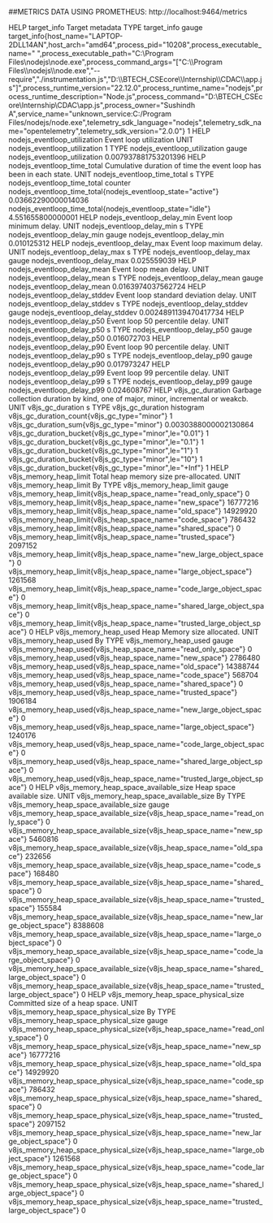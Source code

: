 ##METRICS DATA USING PROMETHEUS:
http://localhost:9464/metrics

HELP target_info Target metadata
TYPE target_info gauge
target_info{host_name="LAPTOP-2DLL14AN",host_arch="amd64",process_pid="10208",process_executable_name=" ",process_executable_path="C:\\Program Files\\nodejs\\node.exe",process_command_args="[\"C:\\\\Program Files\\\\nodejs\\\\node.exe\",\"--require\",\"./instrumentation.js\",\"D:\\\\BTECH_CSEcore\\\\Internship\\\\CDAC\\\\app.js\"]",process_runtime_version="22.12.0",process_runtime_name="nodejs",process_runtime_description="Node.js",process_command="D:\\BTECH_CSEcore\\Internship\\CDAC\\app.js",process_owner="Sushindh A",service_name="unknown_service:C:/Program Files/nodejs/node.exe",telemetry_sdk_language="nodejs",telemetry_sdk_name="opentelemetry",telemetry_sdk_version="2.0.0"} 1
HELP nodejs_eventloop_utilization Event loop utilization
UNIT nodejs_eventloop_utilization 1
TYPE nodejs_eventloop_utilization gauge
nodejs_eventloop_utilization 0.007937881753201396
HELP nodejs_eventloop_time_total Cumulative duration of time the event loop has been in each state.
UNIT nodejs_eventloop_time_total s
TYPE nodejs_eventloop_time_total counter
nodejs_eventloop_time_total{nodejs_eventloop_state="active"} 0.03662290000014036
nodejs_eventloop_time_total{nodejs_eventloop_state="idle"} 4.551655800000001
HELP nodejs_eventloop_delay_min Event loop minimum delay.
UNIT nodejs_eventloop_delay_min s
TYPE nodejs_eventloop_delay_min gauge
nodejs_eventloop_delay_min 0.010125312
HELP nodejs_eventloop_delay_max Event loop maximum delay.
UNIT nodejs_eventloop_delay_max s
TYPE nodejs_eventloop_delay_max gauge
nodejs_eventloop_delay_max 0.025559039
HELP nodejs_eventloop_delay_mean Event loop mean delay.
UNIT nodejs_eventloop_delay_mean s
TYPE nodejs_eventloop_delay_mean gauge
nodejs_eventloop_delay_mean 0.0163974037562724
HELP nodejs_eventloop_delay_stddev Event loop standard deviation delay.
UNIT nodejs_eventloop_delay_stddev s
TYPE nodejs_eventloop_delay_stddev gauge
nodejs_eventloop_delay_stddev 0.0024891139470417734
HELP nodejs_eventloop_delay_p50 Event loop 50 percentile delay.
UNIT nodejs_eventloop_delay_p50 s
TYPE nodejs_eventloop_delay_p50 gauge
nodejs_eventloop_delay_p50 0.016072703
HELP nodejs_eventloop_delay_p90 Event loop 90 percentile delay.
UNIT nodejs_eventloop_delay_p90 s
TYPE nodejs_eventloop_delay_p90 gauge
nodejs_eventloop_delay_p90 0.017973247
HELP nodejs_eventloop_delay_p99 Event loop 99 percentile delay.
UNIT nodejs_eventloop_delay_p99 s
TYPE nodejs_eventloop_delay_p99 gauge
nodejs_eventloop_delay_p99 0.024608767
HELP v8js_gc_duration Garbage collection duration by kind, one of major, minor, incremental or weakcb.
UNIT v8js_gc_duration s
TYPE v8js_gc_duration histogram
v8js_gc_duration_count{v8js_gc_type="minor"} 1
v8js_gc_duration_sum{v8js_gc_type="minor"} 0.0030388000002130864
v8js_gc_duration_bucket{v8js_gc_type="minor",le="0.01"} 1
v8js_gc_duration_bucket{v8js_gc_type="minor",le="0.1"} 1
v8js_gc_duration_bucket{v8js_gc_type="minor",le="1"} 1
v8js_gc_duration_bucket{v8js_gc_type="minor",le="10"} 1
v8js_gc_duration_bucket{v8js_gc_type="minor",le="+Inf"} 1
HELP v8js_memory_heap_limit Total heap memory size pre-allocated.
UNIT v8js_memory_heap_limit By
TYPE v8js_memory_heap_limit gauge
v8js_memory_heap_limit{v8js_heap_space_name="read_only_space"} 0
v8js_memory_heap_limit{v8js_heap_space_name="new_space"} 16777216
v8js_memory_heap_limit{v8js_heap_space_name="old_space"} 14929920
v8js_memory_heap_limit{v8js_heap_space_name="code_space"} 786432
v8js_memory_heap_limit{v8js_heap_space_name="shared_space"} 0
v8js_memory_heap_limit{v8js_heap_space_name="trusted_space"} 2097152
v8js_memory_heap_limit{v8js_heap_space_name="new_large_object_space"} 0
v8js_memory_heap_limit{v8js_heap_space_name="large_object_space"} 1261568
v8js_memory_heap_limit{v8js_heap_space_name="code_large_object_space"} 0
v8js_memory_heap_limit{v8js_heap_space_name="shared_large_object_space"} 0
v8js_memory_heap_limit{v8js_heap_space_name="trusted_large_object_space"} 0
HELP v8js_memory_heap_used Heap Memory size allocated.
UNIT v8js_memory_heap_used By
TYPE v8js_memory_heap_used gauge
v8js_memory_heap_used{v8js_heap_space_name="read_only_space"} 0
v8js_memory_heap_used{v8js_heap_space_name="new_space"} 2786480
v8js_memory_heap_used{v8js_heap_space_name="old_space"} 14388744
v8js_memory_heap_used{v8js_heap_space_name="code_space"} 568704
v8js_memory_heap_used{v8js_heap_space_name="shared_space"} 0
v8js_memory_heap_used{v8js_heap_space_name="trusted_space"} 1906184
v8js_memory_heap_used{v8js_heap_space_name="new_large_object_space"} 0
v8js_memory_heap_used{v8js_heap_space_name="large_object_space"} 1240176
v8js_memory_heap_used{v8js_heap_space_name="code_large_object_space"} 0
v8js_memory_heap_used{v8js_heap_space_name="shared_large_object_space"} 0
v8js_memory_heap_used{v8js_heap_space_name="trusted_large_object_space"} 0
HELP v8js_memory_heap_space_available_size Heap space available size.
UNIT v8js_memory_heap_space_available_size By
TYPE v8js_memory_heap_space_available_size gauge
v8js_memory_heap_space_available_size{v8js_heap_space_name="read_only_space"} 0
v8js_memory_heap_space_available_size{v8js_heap_space_name="new_space"} 5460816
v8js_memory_heap_space_available_size{v8js_heap_space_name="old_space"} 232656
v8js_memory_heap_space_available_size{v8js_heap_space_name="code_space"} 168480
v8js_memory_heap_space_available_size{v8js_heap_space_name="shared_space"} 0
v8js_memory_heap_space_available_size{v8js_heap_space_name="trusted_space"} 155584
v8js_memory_heap_space_available_size{v8js_heap_space_name="new_large_object_space"} 8388608
v8js_memory_heap_space_available_size{v8js_heap_space_name="large_object_space"} 0
v8js_memory_heap_space_available_size{v8js_heap_space_name="code_large_object_space"} 0
v8js_memory_heap_space_available_size{v8js_heap_space_name="shared_large_object_space"} 0
v8js_memory_heap_space_available_size{v8js_heap_space_name="trusted_large_object_space"} 0
HELP v8js_memory_heap_space_physical_size Committed size of a heap space.
UNIT v8js_memory_heap_space_physical_size By
TYPE v8js_memory_heap_space_physical_size gauge
v8js_memory_heap_space_physical_size{v8js_heap_space_name="read_only_space"} 0
v8js_memory_heap_space_physical_size{v8js_heap_space_name="new_space"} 16777216
v8js_memory_heap_space_physical_size{v8js_heap_space_name="old_space"} 14929920
v8js_memory_heap_space_physical_size{v8js_heap_space_name="code_space"} 786432
v8js_memory_heap_space_physical_size{v8js_heap_space_name="shared_space"} 0
v8js_memory_heap_space_physical_size{v8js_heap_space_name="trusted_space"} 2097152
v8js_memory_heap_space_physical_size{v8js_heap_space_name="new_large_object_space"} 0
v8js_memory_heap_space_physical_size{v8js_heap_space_name="large_object_space"} 1261568
v8js_memory_heap_space_physical_size{v8js_heap_space_name="code_large_object_space"} 0
v8js_memory_heap_space_physical_size{v8js_heap_space_name="shared_large_object_space"} 0
v8js_memory_heap_space_physical_size{v8js_heap_space_name="trusted_large_object_space"} 0
